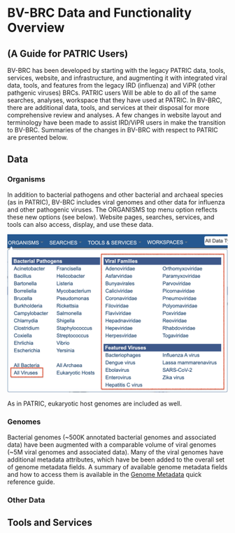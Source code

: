 # BV-BRC Data and Functionality Overview 
## (A Guide for PATRIC Users)

BV-BRC has been developed by starting with the legacy PATRIC data, tools, services, website, and infrastructure, and augmenting it with integrated viral data, tools, and features from the legacy IRD (influenza) and ViPR (other pathgenic viruses) BRCs. PATRIC users Will be able to do all of the same searches, analyses, workspace that they have used at PATRIC. In BV-BRC, there are additional data, tools, and services at their disposal for more comprehensive review and analyses. A few changes in website layout and terminology have been made to assist IRD/ViPR users in make the transition to BV-BRC. Summaries of the changes in BV-BRC with respect to PATRIC are presented below. 

## Data 

### Organisms

In addition to bacterial pathogens and other bacterial and archaeal species (as in PATRIC), BV-BRC includes viral genomes and other data for influenza and other pathogenic viruses. The ORGANISMS top menu option reflects these new options (see below). Website pages, searches, services, and tools can also access, display, and use these data. 

![Organisms Menu](./images/bv_organisms_menu_virus.png)

As in PATRIC, eukaryotic host genomes are included as well. 

### Genomes

Bacterial genomes (~500K annotated bacterial genomes and associated data) have been augmented with a comparable volume of viral genomes (~5M viral genomes and associated data). Many of the viral genomes have additional metadata attributes, which have be been added to the overall set of genome metadata fields. A summary of available genome metadata fields and how to access them is available in the [Genome Metadata](../quick_references/organisms_taxon/genome_metadata.html) quick reference guide.

### Other Data




## Tools and Services

 